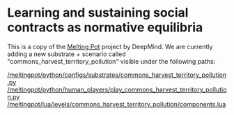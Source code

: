 # Learning and sustaining social contracts as normative equilibria

This is a copy of the [Melting Pot](https://github.com/deepmind/meltingpot) project by DeepMind. We are currently adding a new substrate + scenario called "commons_harvest_territory_pollution" visible under the following paths:

[/meltingpot/python/configs/substrates/commons_harvest_territory_pollution.py](https://github.com/ninell-oldenburg/social-contracts/meltingpot/python/configs/substrates/commons_harvest_territory_pollution.py)
[/meltingpot/python/human_players/play_commons_harvest_territory_pollution.py
](https://github.com/ninell-oldenburg/social-contracts/meltingpot/python/human_players/play_commons_harvest_territory_pollution.py
)
[/meltingpot/lua/levels/commons_harvest_territory_pollution/components.lua](https://github.com/ninell-oldenburg/social-contracts/meltingpot/lua/levels/commons_harvest_territory_pollution/components.lua)
